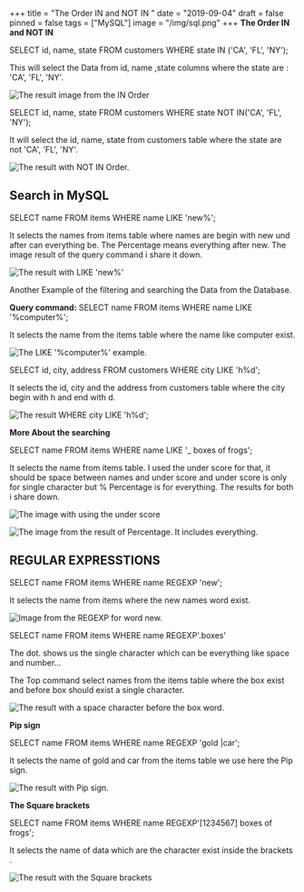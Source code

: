 +++
title = "The Order IN and NOT IN "
date = "2019-09-04"
draft = false
pinned = false
tags = ["MySQL"]
image = "/img/sql.png"
+++
**The Order IN and NOT IN** 

SELECT id, name, state FROM customers WHERE state IN ('CA', 'FL', 'NY');

This will select the Data from id, name ,state columns where the state are : 'CA', 'FL', 'NY'.

![The result image from the IN Order](/img/screen-shot-2019-09-04-at-14.42.00.png)

SELECT id, name, state FROM customers WHERE state NOT IN('CA', 'FL', 'NY');

It will select the id, name, state from customers table where the state are not 'CA', 'FL', 'NY'.

![The result with NOT IN Order.](/img/screen-shot-2019-09-04-at-14.42.57.png)

## Search in MySQL

SELECT name FROM items WHERE name LIKE 'new%';

It selects the names from items table where names are begin with new und after can everything be. The Percentage means everything after new. The image result of the query command i share it down.

![The result with LIKE 'new%'](/img/screen-shot-2019-09-04-at-18.19.23.png)

Another Example of the filtering and searching the Data from the Database.

**Query command:** SELECT name FROM items WHERE name LIKE '%computer%';

It selects the name from the items table where the name like computer exist.

![The LIKE '%computer%' example.](/img/screen-shot-2019-09-05-at-03.22.16.png)

SELECT id, city, address FROM customers WHERE city LIKE 'h%d';

It selects the id, city and the address from customers table where the city begin with h and end with d.

![The result WHERE city LIKE 'h%d';](/img/screen-shot-2019-09-05-at-03.29.30.png)

**More About the searching**

SELECT name FROM items WHERE name LIKE '_ boxes of frogs';

It selects the name from items table. I used the under score for that, it should be space between names and under score and under score is only for single character but % Percentage is for everything. The results for both i share down.

![The image with using the under score ](/img/screen-shot-2019-09-05-at-03.53.45.png)

![The image from the result of Percentage. It includes everything. ](/img/screen-shot-2019-09-05-at-03.54.46.png)

## REGULAR EXPRESSTIONS

SELECT name FROM items WHERE name REGEXP 'new';

It selects the name from items where the new names word exist.

![Image from the REGEXP for word new.](/img/screen-shot-2019-09-05-at-04.19.47.png)

SELECT name FROM items WHERE name REGEXP'.boxes'

The dot. shows us the single character which can be everything like space and number...

The Top command select names from the items table where the box exist and before box should exist a single character. 

![The result with a space character before the box word.](/img/screen-shot-2019-09-05-at-04.25.26.png)

**Pip sign**

SELECT name FROM items WHERE name REGEXP 'gold |car';

It selects the name of gold and car from the items table we use  here the Pip sign.

![The result with Pip sign.](/img/screen-shot-2019-09-05-at-04.32.20.png)

**The Square brackets**

SELECT name FROM items WHERE name REGEXP'\[1234567] boxes of frogs';

It selects the name of data which are the character exist  inside the brackets .

![The result with the Square brackets](/img/screen-shot-2019-09-05-at-04.42.25.png)
